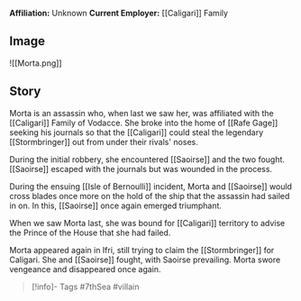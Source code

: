 **Affiliation:** Unknown
**Current Employer:** [[Caligari]] Family

## Image
![[Morta.png]]
## Story
Morta is an assassin who, when last we saw her, was affiliated with the [[Caligari]] Family of Vodacce.  She broke into the home of [[Rafe Gage]] seeking his journals so that the [[Caligari]] could steal the legendary [[Stormbringer]] out from under their rivals' noses.

During the initial robbery, she encountered [[Saoirse]] and the two fought.  [[Saoirse]] escaped with the journals but was wounded in the process.

During the ensuing [[Isle of Bernoulli]] incident, Morta and [[Saoirse]] would cross blades once more on the hold of the ship that the assassin had sailed in on.  In this, [[Saoirse]] once again emerged triumphant.

When we saw Morta last, she was bound for [[Caligari]] territory to advise the Prince of the House that she had failed.

Morta appeared again in Ifri, still trying to claim the [[Stormbringer]] for Caligari.  She and [[Saoirse]] fought, with Saoirse prevailing.  Morta swore vengeance and disappeared once again.

> [!info]- Tags
> #7thSea #villain 

